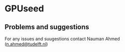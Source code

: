 
# GPUseed



## Problems and suggestions
For any issues and suugestions contact Nauman Ahmed (n.ahmed@tudelft.nl)


